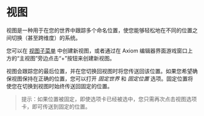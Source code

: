 # 视图

视图是一种用于在您的世界中跟踪多个命名位置，使您能够轻松地在不同的位置之间切换（甚至跨维度）的系统。

您可以在 [视图子菜单](mainmenubar.md#视图) 中创建新视图，或者通过在 Axiom 编辑器界面游戏窗口上方的“主视图”旁边点击“+”按钮来创建新视图。

视图会跟踪您的最后位置，并在您切换回视图时将您传送回该位置。如果您希望确保视图保持在正确的位置，您可以打开 *固定世界* 和 *固定位置* 选项。固定位置将使您在切换到视图时始终传送回固定的位置。

> 提示：如果位置被固定，即使选项卡已经被选中，您只需再次点击视图选项卡，即可传送到固定的位置。
